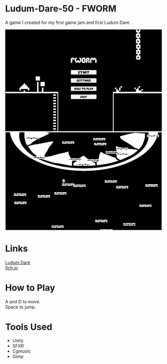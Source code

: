 # Ludum-Dare-50 - FWORM
A game I created for my first game jam and first Ludum Dare.

![alt text](/Assets/Sprites/CoverImage.PNG)
![alt text](/Assets/Sprites/Gameplay.PNG)

# Links

[Ludum Dare](https://ldjam.com/events/ludum-dare/50/fworm) \
[Itch.io](https://moasip.itch.io/fworm)

# How to Play
A and D to move. \
Space to jump.

# Tools Used

- Unity
- SFXR
- Cgmusic
- Gimp
